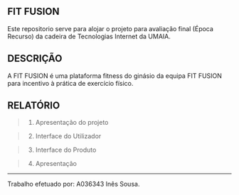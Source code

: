 ## FIT FUSION

Este repositorio serve para alojar o projeto para avaliação final (Época Recurso) da cadeira de Tecnologias Internet da UMAIA.

## DESCRIÇÃO

A FIT FUSION é uma plataforma fitness do ginásio da equipa FIT FUSION para incentivo à prática de exercício físico.

## RELATÓRIO

> 1. Apresentação do projeto

> 2. Interface do Utilizador

> 3. Interface do Produto

> 4. Apresentação

***

Trabalho efetuado por: A036343 Inês Sousa.
